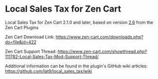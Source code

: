 # Local Sales Tax for Zen Cart
Local Sales Tax for Zen Cart 2.1.0 and later, based on version [2.6](https://www.zen-cart.com/downloads.php?do=file&id=422) from the Zen Cart Plugins

Zen Cart Download Link: https://www.zen-cart.com/downloads.php?do=file&id=422

Zen Cart Support Thread: https://www.zen-cart.com/showthread.php?111782-Local-Sales-Tax-Mod-Support-Thread/

Additional information can be found in the plugin's GitHub wiki articles: https://github.com/lat9/local_sales_tax/wiki
